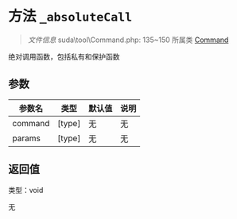 # 方法 `_absoluteCall`

> *文件信息* suda\tool\Command.php: 135~150
> 所属类 [Command](../Command.md)


绝对调用函数，包括私有和保护函数


## 参数


| 参数名 | 类型 | 默认值 | 说明 |
|--------|-----|-------|-------|
| command |  [type] | 无 | 无 |
| params |  [type] | 无 | 无 |



## 返回值

类型：void

无

